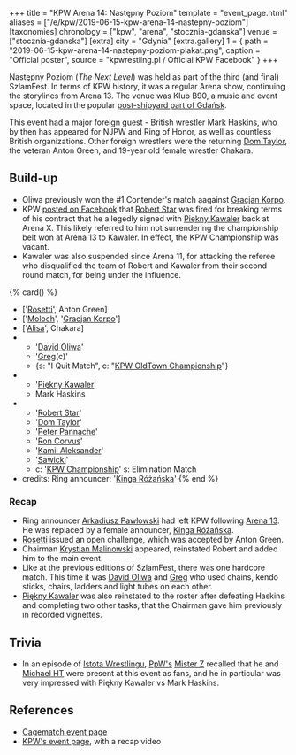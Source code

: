 +++
title = "KPW Arena 14: Następny Poziom"
template = "event_page.html"
aliases = ["/e/kpw/2019-06-15-kpw-arena-14-nastepny-poziom"]
[taxonomies]
chronology = ["kpw", "arena", "stocznia-gdanska"]
venue = ["stocznia-gdanska"]
[extra]
city = "Gdynia"
[extra.gallery]
1 = { path = "2019-06-15-kpw-arena-14-nastepny-poziom-plakat.png", caption = "Official poster", source = "kpwrestling.pl / Official KPW Facebook" }
+++

Następny Poziom (_The Next Level_) was held as part of the third (and final) SzlamFest. In terms of KPW history, it was a regular Arena show, continuing the storylines from Arena 13. The venue was Klub B90, a music and event space, located in the popular [post-shipyard part of Gdańsk](@/v/stocznia-gdanska.md).

This event had a major foreign guest - British wrestler Mark Haskins, who by then has appeared for NJPW and Ring of Honor, as well as countless British organizations. Other foreign wrestlers were the returning [Dom Taylor](@/w/dom-taylor.md), the veteran Anton Green, and 19-year old female wrestler Chakara.

## Build-up

* Oliwa previously won the #1 Contender's match aagainst [Gracjan Korpo](@/w/gracjan-korpo.md).
* KPW [posted on Facebook](https://www.facebook.com/kpwrestling/posts/pfbid02fGtUG8wuaMW25FV76VqSQHECjCVqt1E4McUNJmBhFu9x3mKLNE4HWao94yK7UEXal) that [Robert Star](@/w/robert-star.md) was fired for breaking terms of his contract that he allegedly signed with [Piękny Kawaler](@/w/piekny-kawaler.md) back at Arena X. This likely referred to him not surrendering the championship belt won at Arena 13 to Kawaler. In effect, the KPW Championship was vacant.
* Kawaler was also suspended since Arena 11, for attacking the referee who disqualified the team of Robert and Kawaler from their second round match, for being under the influence.

{% card() %}
- ['[Rosetti](@/w/rosetti.md)', Anton Green]
- ['[Moloch](@/w/moloch.md)', '[Gracjan Korpo](@/w/gracjan-korpo.md)']
- ['[Alisa](@/w/alisa.md)', Chakara]
- - '[David Oliwa](@/w/david-oliwa.md)'
  - '[Greg](@/w/greg.md)(c)'
  - {s: "I Quit Match", c: "[KPW OldTown Championship](@/c/kpw-old-town-championship.md)"}
- - '[Piękny Kawaler](@/w/piekny-kawaler.md)'
  - Mark Haskins
- - '[Robert Star](@/w/robert-star.md)'
  - '[Dom Taylor](@/w/dom-taylor.md)'
  - '[Peter Pannache](@/w/peter-pannache.md)'
  - '[Ron Corvus](@/w/ron-corvus.md)'
  - '[Kamil Aleksander](@/w/kamil-aleksander.md)'
  - '[Sawicki](@/w/sawicki.md)'
  - c: '[KPW Championship](@/c/kpw-championship.md)'
    s: Elimination Match
- credits:
    Ring announcer: '[Kinga Różańska](@/w/kinga-miotke.md)'
{% end %}

### Recap

* Ring announcer [Arkadiusz Pawłowski](@/w/pan-pawlowski.md) had left KPW following [Arena 13](@/e/kpw/2019-04-05-kpw-arena-13.md). He was replaced by a female announcer, [Kinga Różańska](@/w/kinga-miotke.md).
* [Rosetti](@/w/rosetti.md) issued an open challenge, which was accepted by Anton Green.
* Chairman [Krystian Malinowski](@/w/krystian-malinowski.md) appeared, reinstated Robert and added him to the main event.
* Like at the previous editions of SzlamFest, there was one hardcore match. This time it was [David Oliwa](@/w/david-oliwa.md) and [Greg](@/w/greg.md) who used chains, kendo sticks, chairs, ladders and light tubes on each other.
* [Piękny Kawaler](@/w/piekny-kawaler.md) was also reinstated to the roster after defeating Haskins and completing two other tasks, that the Chairman gave him previously in recorded vignettes.

## Trivia

* In an episode of [Istota Wrestlingu][istota-202501], [PpW's](@/o/ppw.md) [Mister Z](@/w/mister-z.md) recalled that he and [Michael HT](@/w/michael-ht.md) were present at this event as fans, and he in particular was very impressed with Piękny Kawaler vs Mark Haskins.

## References

* [Cagematch event page](https://www.cagematch.net/?id=1&nr=232400)
* [KPW's event page](https://kpwrestling.pl/events/kpw-arena-14/), with a recap video

[istota-202501]: https://www.youtube.com/watch?v=_YTLpybrUL8
